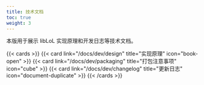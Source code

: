 ```yaml
---
title: 技术文档
toc: true
weight: 3
---
```


本版用于展示 libLoL 实现原理和开发日志等技术文档。

{{< cards >}}
{{< card link="/docs/dev/design" title="实现原理" icon="book-open" >}}
{{< card link="/docs/dev/packaging" title="打包注意事项" icon="cube" >}}
{{< card link="/docs/dev/changelog" title="更新日志" icon="document-duplicate" >}}
{{< /cards >}}
